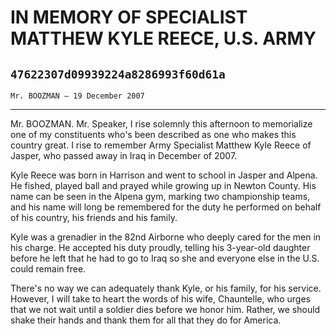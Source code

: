 # IN MEMORY OF SPECIALIST MATTHEW KYLE REECE, U.S. ARMY
## `47622307d09939224a8286993f60d61a`
`Mr. BOOZMAN — 19 December 2007`

---


Mr. BOOZMAN. Mr. Speaker, I rise solemnly this afternoon to 
memorialize one of my constituents who's been described as one who 
makes this country great. I rise to remember Army Specialist Matthew 
Kyle Reece of Jasper, who passed away in Iraq in December of 2007.

Kyle Reece was born in Harrison and went to school in Jasper and 
Alpena. He fished, played ball and prayed while growing up in Newton 
County. His name can be seen in the Alpena gym, marking two 
championship teams, and his name will long be remembered for the duty 
he performed on behalf of his country, his friends and his family.

Kyle was a grenadier in the 82nd Airborne who deeply cared for the 
men in his charge. He accepted his duty proudly, telling his 3-year-old 
daughter before he left that he had to go to Iraq so she and everyone 
else in the U.S. could remain free.

There's no way we can adequately thank Kyle, or his family, for his 
service. However, I will take to heart the words of his wife, 
Chauntelle, who urges that we not wait until a soldier dies before we 
honor him. Rather, we should shake their hands and thank them for all 
that they do for America.
